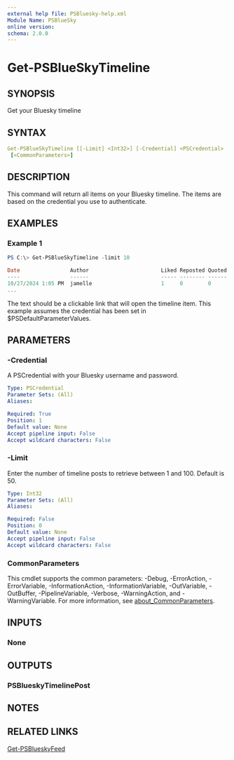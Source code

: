 ```yaml
---
external help file: PSBluesky-help.xml
Module Name: PSBlueSky
online version:
schema: 2.0.0
---
```


# Get-PSBlueSkyTimeline

## SYNOPSIS

Get your Bluesky timeline

## SYNTAX

```yaml
Get-PSBlueSkyTimeline [[-Limit] <Int32>] [-Credential] <PSCredential>
 [<CommonParameters>]
```

## DESCRIPTION

This command will return all items on your Bluesky timeline. The items are based on the credential you use to authenticate.

## EXAMPLES

### Example 1

```powershell
PS C:\> Get-PSBlueSkyTimeline -limit 10

Date                Author                       Liked Reposted Quoted Text
----                ------                       ----- -------- ------ ----
10/27/2024 1:05 PM  jamelle                      1     0        0      fair enough
...
```

The text should be a clickable link that will open the timeline item. This example assumes the credential has been set in $PSDefaultParameterValues.

## PARAMETERS

### -Credential

A PSCredential with your Bluesky username and password.

```yaml
Type: PSCredential
Parameter Sets: (All)
Aliases:

Required: True
Position: 1
Default value: None
Accept pipeline input: False
Accept wildcard characters: False
```

### -Limit

Enter the number of timeline posts to retrieve between 1 and 100.
Default is 50.

```yaml
Type: Int32
Parameter Sets: (All)
Aliases:

Required: False
Position: 0
Default value: None
Accept pipeline input: False
Accept wildcard characters: False
```
### CommonParameters

This cmdlet supports the common parameters: -Debug, -ErrorAction, -ErrorVariable, -InformationAction, -InformationVariable, -OutVariable, -OutBuffer, -PipelineVariable, -Verbose, -WarningAction, and -WarningVariable. For more information, see [about_CommonParameters](http://go.microsoft.com/fwlink/?LinkID=113216).

## INPUTS

### None

## OUTPUTS

### PSBlueskyTimelinePost

## NOTES

## RELATED LINKS

[Get-PSBlueskyFeed](Get-PSBlueskyFeed.md)
